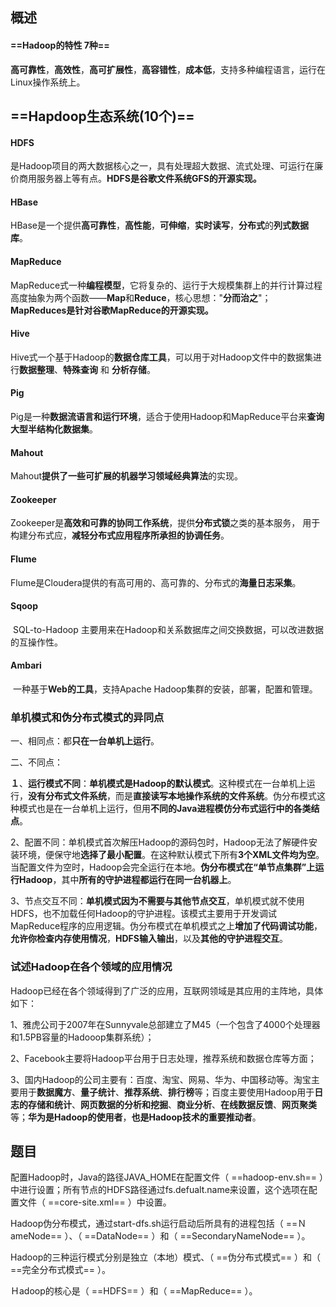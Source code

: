 ## 概述

#### ==Hadoop的特性 7种==

​	**高可靠性**，**高效性**，**高可扩展性**，**高容错性**，**成本低**，支持多种编程语言，运行在Linux操作系统上。

## ==Hapdoop生态系统(10个)==

#### HDFS

​	是Hadoop项目的两大数据核心之一，具有处理超大数据、流式处理、可运行在廉价商用服务器上等有点。**HDFS是谷歌文件系统GFS的开源实现。**

#### HBase

​	HBase是一个提供**高可靠性**，**高性能**，**可伸缩**，**实时读写**，**分布式**的**列式数据库**。

#### MapReduce

​	MapReduce式一种**编程模型**，它将复杂的、运行于大规模集群上的并行计算过程高度抽象为两个函数——**Map**和**Reduce**，核心思想："**分而治之**"；**MapReduces是针对谷歌MapReduce的开源实现。**

#### Hive

​	Hive式一个基于Hadoop的**数据仓库工具**，可以用于对Hadoop文件中的数据集进行**数据整理**、**特殊查询** 和 **分析存储**。

#### Pig

​	Pig是一种**数据流语言和运行环境**，适合于使用Hadoop和MapReduce平台来**查询大型半结构化数据集**。

#### Mahout

​	Mahout**提供了一些可扩展的机器学习领域经典算法**的实现。

#### Zookeeper

​	Zookeeper是**高效和可靠的协同工作系统**，提供**分布式锁**之类的基本服务， 用于构建分布式应，**减轻分布式应用程序所承担的协调任务**。

#### Flume

​	Flume是Cloudera提供的有高可用的、高可靠的、分布式的**海量日志采集**。

#### Sqoop

​	SQL-to-Hadoop 主要用来在Hadoop和关系数据库之间交换数据，可以改进数据的互操作性。

#### Ambari

​	一种基于**Web的工具**，支持Apache Hadoop集群的安装，部署，配置和管理。



### 单机模式和伪分布式模式的异同点

一、相同点：都**只在一台单机上运行**。

二、不同点：

**１**、**运行模式不同**：**单机模式是Hadoop的默认模式**。这种模式在一台单机上运行，**没有分布式文件系统**，而是**直接读写本地操作系统的文件系统**。伪分布模式这种模式也是在一台单机上运行，但用**不同的Java进程模仿分布式运行中的各类结点**。

2、配置不同：单机模式首次解压Hadoop的源码包时，Hadoop无法了解硬件安装环境，便保守地**选择了最小配置**。在这种默认模式下所有**3个XML文件均为空**。当配置文件为空时，Hadoop会完全运行在本地。**伪分布模式在“单节点集群”上运行Hadoop**，其中**所有的守护进程都运行在同一台机器上**。

​    3、节点交互不同：**单机模式因为不需要与其他节点交互**，单机模式就不使用HDFS，也不加载任何Hadoop的守护进程。该模式主要用于开发调试MapReduce程序的应用逻辑。伪分布模式在单机模式之上**增加了代码调试功能**，**允许你检查内存使用情况**，**HDFS输入输出**，以及**其他的守护进程交互**。



### 试述Hadoop在各个领域的应用情况

Hadoop已经在各个领域得到了广泛的应用，互联网领域是其应用的主阵地，具体如下：

1、雅虎公司于2007年在Sunnyvale总部建立了M45（一个包含了4000个处理器和1.5PB容量的Hadooop集群系统）；

2、Facebook主要将Hadoop平台用于日志处理，推荐系统和数据仓库等方面；

3、国内Hadoop的公司主要有：百度、淘宝、网易、华为、中国移动等。淘宝主要用于**数据魔方**、**量子统计**、**推荐系统**、**排行榜**等；百度主要使用Hadoop用于**日志的存储和统计**、**网页数据的分析和挖掘**、**商业分析**、**在线数据反馈**、**网页聚类**等；**华为是Hadoop的使用者**，**也是Hadoop技术的重要推动者**。

## 题目

配置Hadoop时，Java的路径JAVA_HOME在配置文件（ ==hadoop-env.sh== ）中进行设置；所有节点的HDFS路径通过fs.defualt.name来设置，这个选项在配置文件（ ==core-site.xml== ）中设置。

Hadoop伪分布模式，通过start-dfs.sh运行启动后所具有的进程包括（ ==ＮameNode== ）、（ ==DataNode== ）和（  ==SecondaryNameNode== ）。

Hadoop的三种运行模式分别是独立（本地）模式、（ ==伪分布式模式== ）和（ ==完全分布式模式== ）。

Ｈadoop的核心是（ ==HDFS== ）和（ ==MapReduce== ）。
